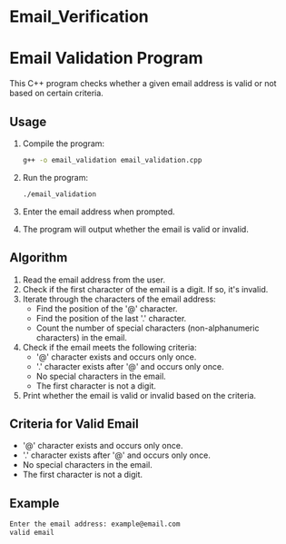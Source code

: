 # Email_Verification
# Email Validation Program

This C++ program checks whether a given email address is valid or not based on certain criteria.

## Usage

1. Compile the program:
    ```bash
    g++ -o email_validation email_validation.cpp
    ```

2. Run the program:
    ```bash
    ./email_validation
    ```

3. Enter the email address when prompted.

4. The program will output whether the email is valid or invalid.

## Algorithm

1. Read the email address from the user.
2. Check if the first character of the email is a digit. If so, it's invalid.
3. Iterate through the characters of the email address:
   - Find the position of the '@' character.
   - Find the position of the last '.' character.
   - Count the number of special characters (non-alphanumeric characters) in the email.
4. Check if the email meets the following criteria:
   - '@' character exists and occurs only once.
   - '.' character exists after '@' and occurs only once.
   - No special characters in the email.
   - The first character is not a digit.
5. Print whether the email is valid or invalid based on the criteria.

## Criteria for Valid Email

- '@' character exists and occurs only once.
- '.' character exists after '@' and occurs only once.
- No special characters in the email.
- The first character is not a digit.

## Example

```bash
Enter the email address: example@email.com
valid email
